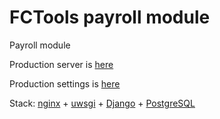 # FCTools payroll module
Payroll module

Production server is [here](https://team.fctools.ru)

Production settings is [here](website/website/settings/prod.py)

Stack: [nginx](https://nginx.org/) + [uwsgi](https://uwsgi-docs.readthedocs.io/en/latest/) + 
[Django](https://www.djangoproject.com/) + [PostgreSQL](https://www.postgresql.org/docs/)

